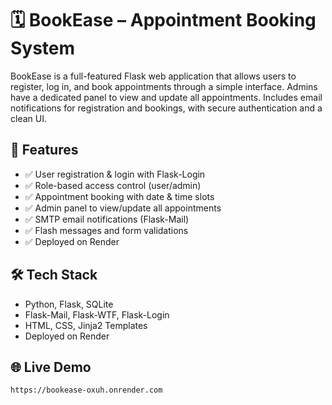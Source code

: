 # 🗓️ BookEase – Appointment Booking System

BookEase is a full-featured Flask web application that allows users to register, log in, and book appointments through a simple interface. Admins have a dedicated panel to view and update all appointments. Includes email notifications for registration and bookings, with secure authentication and a clean UI.

## 🚀 Features

- ✅ User registration & login with Flask-Login
- ✅ Role-based access control (user/admin)
- ✅ Appointment booking with date & time slots
- ✅ Admin panel to view/update all appointments
- ✅ SMTP email notifications (Flask-Mail)
- ✅ Flash messages and form validations
- ✅ Deployed on Render

## 🛠 Tech Stack

- Python, Flask, SQLite  
- Flask-Mail, Flask-WTF, Flask-Login  
- HTML, CSS, Jinja2 Templates  
- Deployed on Render

## 🌐 Live Demo
`https://bookease-oxuh.onrender.com`

